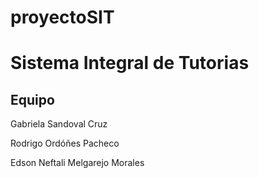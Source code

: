 # proyectoSIT
<H1>Sistema Integral de Tutorias
<H2>Equipo</H2>
<p>Gabriela Sandoval Cruz
<p>Rodrigo Ordóñes Pacheco
<p>Edson Neftali Melgarejo Morales

